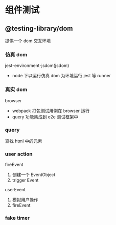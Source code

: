 # 组件测试

## @testing-library/dom

提供一个 dom 交互环境

### 仿真 dom

jest-environment-jsdom(jsdom)

- node 下以运行仿真 dom 为环境运行 jest 等 runner

### 真实 dom

browser

- webpack 打包测试用例在 browser 运行
- query 功能集成到 e2e 测试框架中

### query

查找 html 中的元素

### user action

fireEvent

1. 创建一个 EventObject
2. trigger Event

userEvent

1. 模拟用户操作
2. fireEvent

### fake timer

